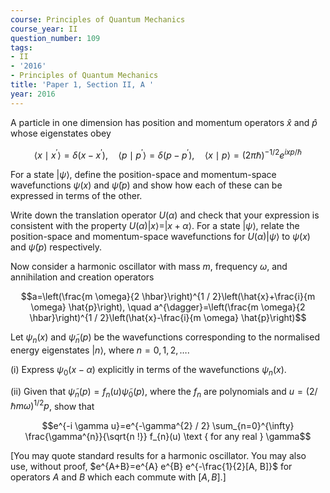 ```yaml
---
course: Principles of Quantum Mechanics
course_year: II
question_number: 109
tags:
- II
- '2016'
- Principles of Quantum Mechanics
title: 'Paper 1, Section II, A '
year: 2016
---
```




A particle in one dimension has position and momentum operators $\hat{x}$ and $\hat{p}$ whose eigenstates obey

$$\left\langle x \mid x^{\prime}\right\rangle=\delta\left(x-x^{\prime}\right), \quad\left\langle p \mid p^{\prime}\right\rangle=\delta\left(p-p^{\prime}\right), \quad\langle x \mid p\rangle=(2 \pi \hbar)^{-1 / 2} e^{i x p / \hbar}$$

For a state $|\psi\rangle$, define the position-space and momentum-space wavefunctions $\psi(x)$ and $\tilde{\psi}(p)$ and show how each of these can be expressed in terms of the other.

Write down the translation operator $U(\alpha)$ and check that your expression is consistent with the property $U(\alpha)|x\rangle=|x+\alpha\rangle$. For a state $|\psi\rangle$, relate the position-space and momentum-space wavefunctions for $U(\alpha)|\psi\rangle$ to $\psi(x)$ and $\tilde{\psi}(p)$ respectively.

Now consider a harmonic oscillator with mass $m$, frequency $\omega$, and annihilation and creation operators

$$a=\left(\frac{m \omega}{2 \hbar}\right)^{1 / 2}\left(\hat{x}+\frac{i}{m \omega} \hat{p}\right), \quad a^{\dagger}=\left(\frac{m \omega}{2 \hbar}\right)^{1 / 2}\left(\hat{x}-\frac{i}{m \omega} \hat{p}\right)$$

Let $\psi_{n}(x)$ and $\tilde{\psi}_{n}(p)$ be the wavefunctions corresponding to the normalised energy eigenstates $|n\rangle$, where $n=0,1,2, \ldots$.

(i) Express $\psi_{0}(x-\alpha)$ explicitly in terms of the wavefunctions $\psi_{n}(x)$.

(ii) Given that $\tilde{\psi}_{n}(p)=f_{n}(u) \tilde{\psi}_{0}(p)$, where the $f_{n}$ are polynomials and $u=(2 / \hbar m \omega)^{1 / 2} p$, show that

$$e^{-i \gamma u}=e^{-\gamma^{2} / 2} \sum_{n=0}^{\infty} \frac{\gamma^{n}}{\sqrt{n !}} f_{n}(u) \text { for any real } \gamma$$

[You may quote standard results for a harmonic oscillator. You may also use, without proof, $e^{A+B}=e^{A} e^{B} e^{-\frac{1}{2}[A, B]}$ for operators $A$ and $B$ which each commute with $\left.[A, B] .\right]$
